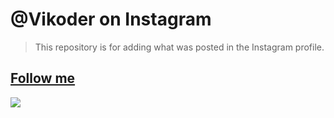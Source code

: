 # @Vikoder on Instagram


> This repository is for adding what was posted in the Instagram profile.

[Follow me](https://instagram.com/vikoder/)
-

<img src="https://vikoder.com/images/logo.jpg">
